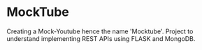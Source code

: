 # MockTube
Creating a Mock-Youtube hence the name 'Mocktube'. Project to understand implementing REST APIs using FLASK and MongoDB.
